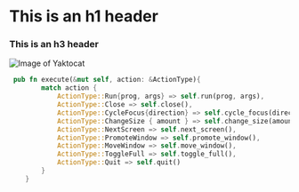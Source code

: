 # This is an h1 header
### This is an h3 header

![Image of Yaktocat](https://octodex.github.com/images/yaktocat.png)

```rust
 pub fn execute(&mut self, action: &ActionType){
        match action {
            ActionType::Run{prog, args} => self.run(prog, args),
            ActionType::Close => self.close(),
            ActionType::CycleFocus{direction} => self.cycle_focus(direction),
            ActionType::ChangeSize { amount } => self.change_size(amount),
            ActionType::NextScreen => self.next_screen(),
            ActionType::PromoteWindow => self.promote_window(),
            ActionType::MoveWindow => self.move_window(),
            ActionType::ToggleFull => self.toggle_full(),
            ActionType::Quit => self.quit()
        }
    }
```
